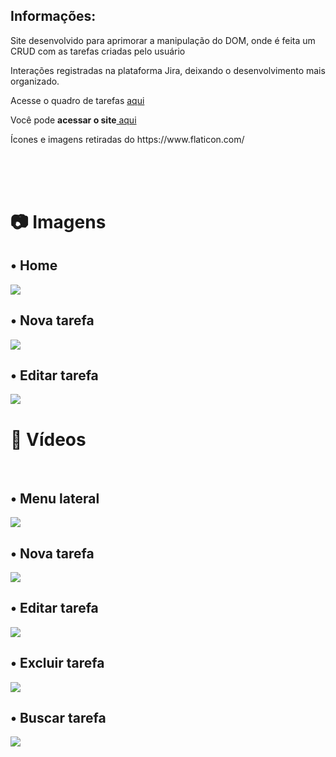 <h2> Informações: </h2>
<p> Site desenvolvido para aprimorar a manipulação do DOM, onde é feita um CRUD com as tarefas criadas pelo usuário
<p>Interações registradas na plataforma Jira, deixando o desenvolvimento mais organizado.</p>
<p>Acesse o quadro de tarefas <a href="https://paulomelos.atlassian.net/jira/core/projects/ALDTT/board?atlOrigin=eyJpIjoiNTY1NTMyZGZlY2VkNDc4MTgwYjZmZjFkZmIzYTRmN2MiLCJwIjoiaiJ9" target="_blank">
aqui</a></p>

<p>Você pode <b>acessar o site</b><a href="https://todolist-avancada.vercel.app" target="_blank"> aqui</a>
<p>Ícones e imagens retiradas do https://www.flaticon.com/</p>
<br>
<br>
<br>

<h1> 📷 Imagens </h1>

<h2>• Home</h2>
<img src="https://user-images.githubusercontent.com/74941958/213922920-b66807c8-ebe9-40b9-ae32-f83f7f56d3cb.png">
<br>

<h2>• Nova tarefa</h2>
<img src="https://user-images.githubusercontent.com/74941958/213922983-5fccc4ba-65c2-4d02-9c53-60e37944f755.png">
<br>

<h2>• Editar tarefa</h2>
<img src="https://user-images.githubusercontent.com/74941958/213922991-105421c5-eef5-443d-a76b-b168c3d68525.png">
<br>

<h1>🎥 Vídeos </h1>
<br>

<h2>• Menu lateral</h2>
  <img src="https://user-images.githubusercontent.com/74941958/213924102-13caf32a-244d-4cc8-ac3d-e202cf9c9d38.mp4">
<br>

<h2>• Nova tarefa</h2>
<img src="https://user-images.githubusercontent.com/74941958/213923433-dcc2afc6-ba32-4acd-aa02-e5b5e85c59c7.mp4">
<br>

<h2>• Editar tarefa</h2>
<img src="https://user-images.githubusercontent.com/74941958/213923507-162370b1-1a52-46b0-bb3a-95a267d1046e.mp4">
<br>

<h2>• Excluir tarefa</h2>
<img src="https://user-images.githubusercontent.com/74941958/213923564-469f56df-3ce7-4c34-ab02-310995a55d2a.mp4">
<br>

<h2>• Buscar tarefa</h2>
<img src="https://user-images.githubusercontent.com/74941958/213923611-e71dfa8e-1e38-4583-8c67-c879d56c2712.mp4">
<br>

